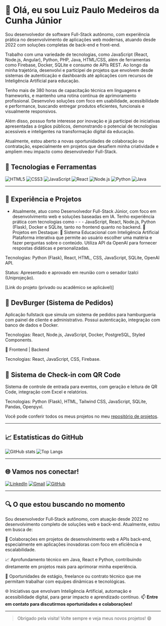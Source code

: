 # 👋 Olá, eu sou Luiz Paulo Medeiros da Cunha Júnior

<!--Uma breve introdução sobre você -->
Sou desenvolvedor de software Full-Stack autônomo, com experiência prática no desenvolvimento de aplicações web modernas, atuando desde 2022 com soluções completas de back-end e front-end.

Trabalho com uma variedade de tecnologias, como JavaScript (React, Node.js, Angular), Python, PHP, Java, HTML/CSS, além de ferramentas como Firebase, Docker, SQLite e consumo de APIs REST. Ao longo da minha trajetória, desenvolvi e participei de projetos que envolvem desde sistemas de autenticação e dashboards até aplicações com recursos de Inteligência Artificial para educação.

Tenho mais de 380 horas de capacitação técnica em linguagens e frameworks, e mantenho uma rotina contínua de aprimoramento profissional. Desenvolvo soluções com foco em usabilidade, acessibilidade e performance, buscando entregar produtos eficientes, funcionais e visualmente responsivos.

Além disso, possuo forte interesse por inovação e já participei de iniciativas apresentadas a órgãos públicos, demonstrando o potencial de tecnologias acessíveis e inteligentes na transformação digital da educação.

Atualmente, estou aberto a novas oportunidades de colaboração ou contratação, especialmente em projetos que desafiem minha criatividade e ampliem meu impacto como desenvolvedor Full-Stack.
## 🔧 Tecnologias e Ferramentas

![HTML5](https://img.shields.io/badge/HTML5-239120?style=for-the-badge&logo=html5&logoColor=white)
![CSS3](https://img.shields.io/badge/CSS3-239120?style=for-the-badge&logo=css3&logoColor=white)
![JavaScript](https://img.shields.io/badge/JavaScript-323330?style=for-the-badge&logo=javascript&logoColor=F7DF1E)
![React](https://img.shields.io/badge/React-20232A?style=for-the-badge&logo=react&logoColor=61DAFB)
![Node.js](https://img.shields.io/badge/Node.js-43853D?style=for-the-badge&logo=node.js&logoColor=white)
![Python](https://img.shields.io/badge/Python-3670A0?style=for-the-badge&logo=python&logoColor=ffdd54)
![Java](https://img.shields.io/badge/Java-ED8B00?style=for-the-badge&logo=java&logoColor=white)

---

## 💼 Experiência e Projetos
- Atualmente, atuo como Desenvolvedor Full-Stack Júnior, com foco em desenvolvimento web e soluções baseadas em IA. Tenho experiência prática com tecnologias como - -  - JavaScript, React, Node.js, Python (Flask), Docker e SQLite, tanto no frontend quanto no backend.
📌 Projetos em Destaque:
🧠 Sistema Educacional com Inteligência Artificial
Plataforma interativa que permite ao usuário escolher uma matéria e fazer perguntas sobre o conteúdo. Utiliza API da OpenAI para fornecer respostas didáticas e personalizadas.

Tecnologias: Python (Flask), React, HTML, CSS, JavaScript, SQLite, OpenAI API.

Status: Apresentado e aprovado em reunião com o senador Izalci (Uniprojeção).

[Link do projeto (privado ou acadêmico se aplicável)]

## 🍔 DevBurger (Sistema de Pedidos)
Aplicação fullstack que simula um sistema de pedidos para hamburgueria com painel de cliente e administrativo. Possui autenticação, integração com banco de dados e Docker.

Tecnologias: React, Node.js, JavaScript, Docker, PostgreSQL, Styled Components.

🔗 Frontend | Backend

Tecnologias: React, JavaScript, CSS, Firebase.

## 🧾 Sistema de Check-in com QR Code
Sistema de controle de entrada para eventos, com geração e leitura de QR Code, integração com Excel e relatórios.

Tecnologias: Python (Flask), HTML, Tailwind CSS, JavaScript, SQLite, Pandas, Openpyxl.



Você pode conferir todos os meus projetos no meu [repositório de projetos](https://github.com/LuizPauloJRM?tab=repositories).

---

## 📈 Estatísticas do GitHub

![GitHub stats](https://github-readme-stats.vercel.app/api?username=/LuizPauloJRM&show_icons=true&theme=radical)
![Top Langs](https://github-readme-stats.vercel.app/api/top-langs/?username=/LuizPauloJRM&layout=compact&theme=radical)

---

## 🌐 Vamos nos conectar!

[![LinkedIn](https://img.shields.io/badge/LinkedIn-0077B5?style=for-the-badge&logo=linkedin&logoColor=white)](https://www.linkedin.com/in/luiz-paulo-medeiros-devfullstack/)
[![Gmail](https://img.shields.io/badge/Gmail-D14836?style=for-the-badge&logo=gmail&logoColor=white)](mailto:seu-email@gmail.com)
[![GitHub](https://img.shields.io/badge/GitHub-100000?style=for-the-badge&logo=github&logoColor=white)](https://github.com/LuizPauloJRM)

---
## 🔍 O que estou buscando no momento
Sou desenvolvedor Full‑Stack autônomo, com atuação desde 2022 no desenvolvimento completo de soluções web e back-end. Atualmente, estou em busca de:

🚀 Colaborações em projetos de desenvolvimento web e APIs back-end, especialmente em aplicações inovadoras com foco em eficiência e escalabilidade.

📈 Aprofundamento técnico em Java, React e Python, contribuindo diretamente em projetos reais para aprimorar minha experiência.

💼 Oportunidades de estágio, freelance ou contrato técnico que me permitam trabalhar com equipes dinâmicas e tecnológicas.

🌐 Iniciativas que envolvam Inteligência Artificial, automação e acessibilidade digital, para gerar impacto e aprendizado contínuo.
📫 **Entre em contato para discutirmos oportunidades e colaborações!**

---

> Obrigado pela visita! Volte sempre e veja meus novos projetos! 😄
